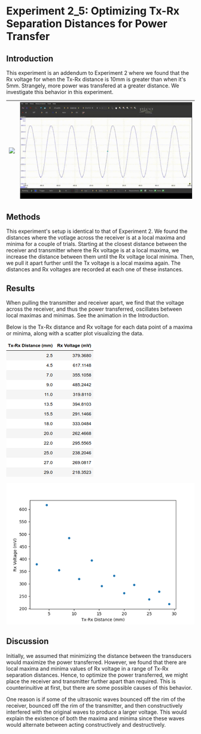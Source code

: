 # Experiment 2_5: Optimizing Tx-Rx Separation Distances for Power Transfer

## Introduction

This experiment is an addendum to Experiment 2 where we found that the Rx voltage for when the Tx-Rx distance is 10mm is greater than when it's 5mm. Strangely, more power was transfered at a greater distance. We investigate this behavior in this experiment. 

![](docs/tx-rx.gif) | ![](docs/waveform.gif)
---|---

## Methods

This experiment's setup is identical to that of Experiment 2. We found the distances where the votlage across the receiver is at a local maxima and minima for a couple of trials. Starting at the closest distance between the receiver and transmitter where the Rx voltage is at a local maxima, we increase the distance between them until the Rx voltage local minima. Then, we pull it apart further until the Tx voltage is a local maxima again. The distances and Rx voltages are recorded at each one of these instances.

## Results

When pulling the transmitter and receiver apart, we find that the voltage across the receiver, and thus the power transferred, oscillates between local maximas and minimas. See the animation in the Introduction.

Below is the Tx-Rx distance and Rx voltage for each data point of a maxima or minima, along with a scatter plot visualizing the data.

![](docs/data_table.png)

![](docs/data_plot.png)

## Discussion

Initially, we assumed that minimizing the distance between the transducers would maximize the power transferred. However, we found that there are local maxima and minima values of Rx voltage in a range of Tx-Rx separation distances. Hence, to optimize the power transferred, we might place the receiver and transmitter further apart than required. This is counterinuitive at first, but there are some possible causes of this behavior.

One reason is if some of the ultrasonic waves bounced off the rim of the receiver, bounced off the rim of the transmitter, and then constructively interfered with the original waves to produce a larger voltage. This would explain the existence of both the maxima and minima since these waves would alternate between acting constructively and destructively.
